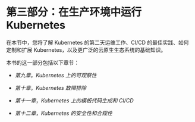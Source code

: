 # 第三部分：在生产环境中运行 Kubernetes

在本节中，您将了解 Kubernetes 的第二天运维工作、CI/CD 的最佳实践、如何定制和扩展 Kubernetes，以及更广泛的云原生生态系统的基础知识。

本书的这一部分包括以下章节：

+   *第九章*，*Kubernetes 上的可观察性*

+   *第十章*，*Kubernetes 故障排除*

+   *第十一章*，*Kubernetes 上的模板代码生成和 CI/CD*

+   *第十二章*，*Kubernetes 的安全性和合规性*
